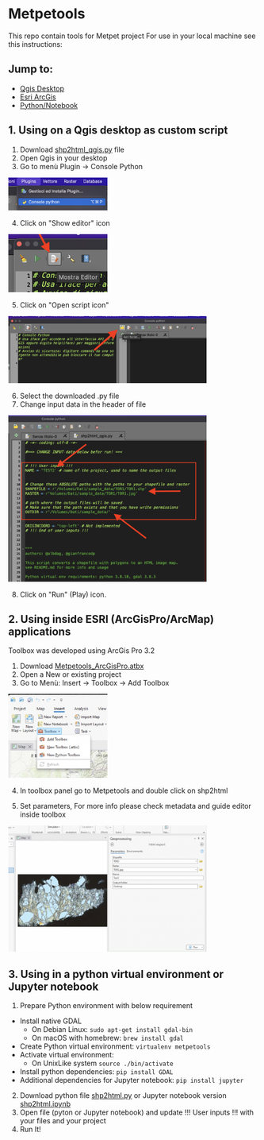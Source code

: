 # Metpetools

This repo contain tools for Metpet project
For use in your local machine see this instructions:

## Jump to:
- [Qgis Desktop](#1-using-on-a-qgis-desktop-as-custom-script)
- [Esri ArcGis](#2-using-inside-esri-arcgisproarcmap-applications)
- [Python/Notebook](#3-using-in-a-python-virtual-environment-or-jupyter-notebook)

## 1. Using on a Qgis desktop as custom script

1. Download [shp2html_qgis.py](shp2html_qgis.py) file
2. Open Qgis in your desktop
3. Go to menù Plugin -> Console Python

<div style="text-align:left"><img src="./Qgis%20processing%20script/images/1.png" width="200"></div>

4. Click on "Show editor" icon

<div style="text-align:left"><img src="./Qgis%20processing%20script/images/2.png" width="200"></div>

5. Click on "Open script icon"

<div style="text-align:left"><img src="./Qgis%20processing%20script/images/3.png" width="400"></div>

6. Select the downloaded .py file
7. Change input data in the header of file

<div style="text-align:left"><img src="./Qgis%20processing%20script/images/4.png" width="400"></div>

8. Click on "Run" (Play) icon.


## 2. Using inside ESRI (ArcGisPro/ArcMap) applications

Toolbox was developed using ArcGis Pro 3.2

1. Download [Metpetools_ArcGisPro.atbx](Metpetools_ArcGisPro.atbx)
2. Open a New or existing project
3. Go to Menù: Insert -> Toolbox -> Add Toolbox

<div style="text-align:left"><img src="./ArcGis%20toolboxes/images/1.png" width="200"></div>

4. In toolbox panel go to Metpetools and double click on shp2html

5. Set parameters, For more info please check metadata and guide editor inside toolbox
<div style="text-align:left"><img src="./ArcGis%20toolboxes/images/2.png" width="400"></div>


## 3. Using in a python virtual environment or Jupyter notebook

1. Prepare Python environment with below requirement
- Install native GDAL
    - On Debian Linux: `sudo apt-get install gdal-bin`
    - On macOS with homebrew: `brew install gdal`
- Create Python virtual environment: `virtualenv metpetools` 
- Activate virtual environment: 
    - On UnixLike system `source ./bin/activate`
- Install python dependencies: `pip install GDAL`
- Additional dependencies for Jupyter notebook: `pip install jupyter`
2. Download python file [shp2html.py](shp2html.py) or Jupyter notebook version [shp2html.ipynb](shp2html.ipynb)
3. Open file (pyton or Jupyter notebook) and update !!! User inputs !!! with your files and your project
4. Run It!
